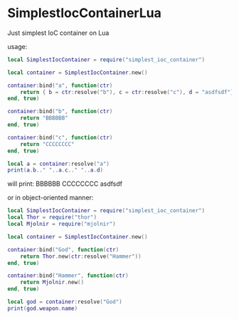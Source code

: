 # SimplestIocContainerLua
Just simplest IoC container on Lua

usage:
```lua
local SimplestIocContainer = require("simplest_ioc_container")

local container = SimplestIocContainer.new()

container:bind("a", function(ctr)
    return { b = ctr:resolve("b"), c = ctr:resolve("c"), d = "asdfsdf"}
end, true)

container:bind("b", function(ctr)
    return "BBBBBB"
end, true)

container:bind("c", function(ctr)
    return "CCCCCCCC"
end, true)

local a = container:resolve("a")
print(a.b.." "..a.c.." "..a.d)
```
will print:
BBBBBB CCCCCCCC asdfsdf

or in object-oriented manner:

```lua
local SimplestIocContainer = require("simplest_ioc_container")
local Thor = require("thor")
local Mjolnir = require("mjolnir")

local container = SimplestIocContainer.new()

container:bind("God", function(ctr)
    return Thor.new(ctr:resolve("Hammer"))
end, true)

container:bind("Hammer", function(ctr)
    return Mjolnir.new()
end, true)

local god = container:resolve("God")
print(god.weapon.name)
```
